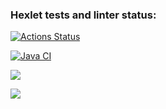 ### Hexlet tests and linter status:
[![Actions Status](https://github.com/Sanapol/java-project-71/actions/workflows/hexlet-check.yml/badge.svg)](https://github.com/Sanapol/java-project-71/actions)

[![Java CI](https://github.com/Sanapol/java-project-71/actions/workflows/main.yml/badge.svg)](https://github.com/Sanapol/java-project-71/actions/workflows/main.yml)

<a href="https://codeclimate.com/github/Sanapol/java-project-71/maintainability"><img src="https://api.codeclimate.com/v1/badges/ebd7f0264931ca6384c8/maintainability" /></a>

<a href="https://codeclimate.com/github/Sanapol/java-project-71/test_coverage"><img src="https://api.codeclimate.com/v1/badges/ebd7f0264931ca6384c8/test_coverage" /></a>
